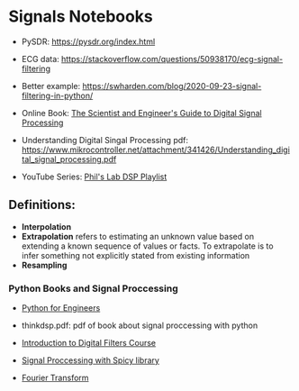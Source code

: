 # Signals Notebooks

+ PySDR: <https://pysdr.org/index.html>

+ ECG data: <https://stackoverflow.com/questions/50938170/ecg-signal-filtering>

+ Better example: <https://swharden.com/blog/2020-09-23-signal-filtering-in-python/>

+ Online Book: [The Scientist and Engineer's Guide to Digital Signal Processing](http://dspguide.com/pdfbook.htm)

+ Understanding Digital Singal Processing pdf: <https://www.mikrocontroller.net/attachment/341426/Understanding_digital_signal_processing.pdf>

+ YouTube Series: [Phil's Lab DSP Playlist](https://www.youtube.com/playlist?list=PLXSyc11qLa1ZCn0JCnaaXOWN6Z46rK9jd)


## Definitions:
+ **Interpolation** 
+ **Extrapolation** refers to estimating an unknown value based on extending a known sequence of values or facts. To extrapolate is to infer something not explicitly stated from existing information
+ **Resampling** 



### Python Books and Signal Proccessing
+ [Python for Engineers](https://www.pythonforengineers.com/python-for-scientists-and-engineers/)

+ thinkdsp.pdf: pdf of book about signal proccessing with python

+ [Introduction to Digital Filters Course](https://ccrma.stanford.edu/~jos/filters/)

+ [Signal Proccessing with Spicy library](https://docs.scipy.org/doc/scipy/reference/tutorial/signal.html)

+ [Fourier Transform](https://realpython.com/python-scipy-fft/) 

